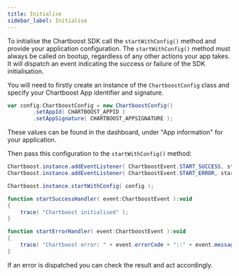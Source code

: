```yaml
---
title: Initialise
sidebar_label: Initialise
---
```


To initialise the Chartboost SDK call the `startWithConfig()` method and provide your application configuration.
The `startWithConfig()` method must always be called on bootup, regardless of any other actions your app takes. It will dispatch an event indicating the success or failure of the SDK initialisation.

You will need to firstly create an instance of the `ChartboostConfig` class and specify your Chartboost App identifier and signature.

```actionscript
var config:ChartboostConfig = new ChartboostConfig()
        .setAppId( CHARTBOOST_APPID )
        .setAppSignature( CHARTBOOST_APPSIGNATURE );
```

These values can be found in the dashboard, under "App information" for your application.

Then pass this configuration to the `startWithConfig()` method:

```actionscript
Chartboost.instance.addEventListener( ChartboostEvent.START_SUCCESS, startSuccessHandler );
Chartboost.instance.addEventListener( ChartboostEvent.START_ERROR, startErrorHandler );

Chartboost.instance.startWithConfig( config );

function startSuccessHandler( event:ChartboostEvent ):void
{
    trace( "Chartboost initialised" );
}

function startErrorHandler( event:ChartboostEvent ):void
{
    trace( "Chartboost error: " + event.errorCode + "::" + event.message );
}
```

If an error is dispatched you can check the result and act accordingly.  